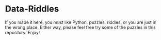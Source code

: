 # Data-Riddles

If you made it here, you must like Python, puzzles, riddles, or you are just in the wrong place. Either way, please feel free try some of the puzzles in this repository. Enjoy!
